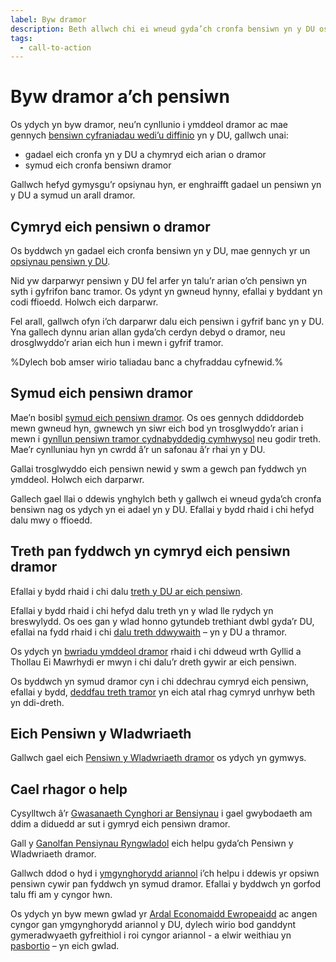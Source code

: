 ```yaml
---
label: Byw dramor
description: Beth allwch chi ei wneud gyda’ch cronfa bensiwn yn y DU os ydych yn symud neu eisoes yn byw dramor.
tags:
  - call-to-action
---
```


# Byw dramor a’ch pensiwn

Os ydych yn byw dramor, neu’n cynllunio i ymddeol dramor ac mae gennych [bensiwn cyfraniadau wedi’u diffinio](/cy/pension-types) yn y DU, gallwch unai:

- gadael eich cronfa yn y DU a chymryd eich arian o dramor
- symud eich cronfa bensiwn dramor

Gallwch hefyd gymysgu’r opsiynau hyn, er enghraifft gadael un pensiwn yn y DU a symud un arall dramor.

## Cymryd eich pensiwn o dramor

Os byddwch yn gadael eich cronfa bensiwn yn y DU, mae gennych yr un [opsiynau pensiwn y DU](/cy/pension-pot-options).

Nid yw darparwyr pensiwn y DU fel arfer yn talu’r arian o’ch pensiwn yn syth i gyfrifon banc tramor. Os ydynt yn gwneud hynny, efallai y byddant yn codi ffioedd. Holwch eich darparwr.

Fel arall, gallwch ofyn i’ch darparwr dalu eich pensiwn i gyfrif banc yn y DU. Yna gallech dynnu arian allan gyda’ch cerdyn debyd o dramor, neu drosglwyddo’r arian eich hun i mewn i gyfrif tramor.

%Dylech bob amser wirio taliadau banc a chyfraddau cyfnewid.%

## Symud eich pensiwn dramor

Mae’n bosibl [symud eich pensiwn dramor](https://www.gov.uk/transferring-your-pension/transferring-to-an-overseas-pension-scheme). Os oes gennych ddiddordeb mewn gwneud hyn, gwnewch yn siwr eich bod yn trosglwyddo’r arian i mewn i [gynllun pensiwn tramor cydnabyddedig cymhwysol](https://www.gov.uk/government/publications/list-of-qualifying-recognised-overseas-pension-schemes-qrops) neu godir treth. Mae’r cynlluniau hyn yn cwrdd â’r un safonau â’r rhai yn y DU.

Gallai trosglwyddo eich pensiwn newid y swm a gewch pan fyddwch yn ymddeol. Holwch eich darparwr.

Gallech gael llai o ddewis ynghylch beth y gallwch ei wneud gyda’ch cronfa bensiwn nag os ydych yn ei adael yn y DU. Efallai y bydd rhaid i chi hefyd dalu mwy o ffioedd.

## Treth pan fyddwch yn cymryd eich pensiwn dramor

Efallai y bydd rhaid i chi dalu [treth y DU ar eich pensiwn](https://www.gov.uk/tax-uk-income-live-abroad).

Efallai y bydd rhaid i chi hefyd dalu treth yn y wlad lle rydych yn breswylydd. Os oes gan y wlad honno gytundeb trethiant dwbl gyda’r DU, efallai na fydd rhaid i chi [dalu treth ddwywaith](https://www.gov.uk/tax-uk-income-live-abroad/taxed-twice) – yn y DU a thramor.

Os ydych yn [bwriadu ymddeol dramor](https://www.gov.uk/moving-or-retiring-abroad) rhaid i chi ddweud wrth Gyllid a Thollau Ei Mawrhydi er mwyn i chi dalu’r dreth gywir ar eich pensiwn.

Os byddwch yn symud dramor cyn i chi ddechrau cymryd eich pensiwn, efallai y bydd, [deddfau treth tramor](https://www.gov.uk/tax-right-retire-abroad-return-to-uk) yn eich atal rhag cymryd unrhyw beth yn ddi-dreth.

## Eich Pensiwn y Wladwriaeth

Gallwch gael eich [Pensiwn y Wladwriaeth dramor](https://www.gov.uk/state-pension-if-you-retire-abroad) os ydych yn gymwys.

## Cael rhagor o help

Cysylltwch â’r [Gwasanaeth Cynghori ar Bensiynau](http://www.pensionsadvisoryservice.org.uk) i gael gwybodaeth am ddim a diduedd ar sut i gymryd eich pensiwn dramor.

Gall y [Ganolfan Pensiynau Ryngwladol](https://www.gov.uk/international-pension-centre) eich helpu gyda’ch Pensiwn y Wladwriaeth dramor.

Gallwch ddod o hyd i [ymgynghorydd ariannol](/cy/financial-advice) i’ch helpu i ddewis yr opsiwn pensiwn cywir pan fyddwch yn symud dramor. Efallai y byddwch yn gorfod talu ffi am y cyngor hwn.

Os ydych yn byw mewn gwlad yr [Ardal Economaidd Ewropeaidd](https://www.gov.uk/eu-eea) ac angen cyngor gan ymgynghorydd ariannol y DU, dylech wirio bod ganddynt gymeradwyaeth gyfreithiol i roi cyngor ariannol - a elwir weithiau yn [pasbortio](http://www.fca.org.uk/firms/passporting) – yn eich gwlad.
